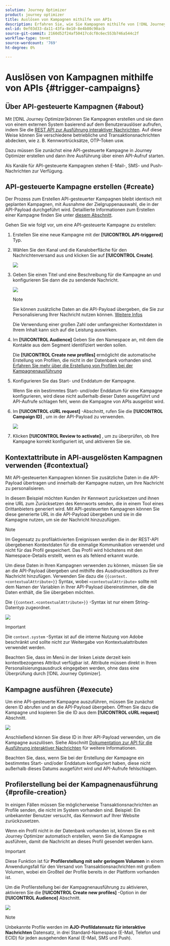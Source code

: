 ```yaml
---
solution: Journey Optimizer
product: journey optimizer
title: Auslösen von Kampagnen mithilfe von APIs
description: Erfahren Sie, wie Sie Kampagnen mithilfe von [!DNL Journey Optimizer] APIs
exl-id: 0ef03d33-da11-43fa-8e10-8e4b80c90acb
source-git-commit: 2160d52f24af50417cdcf8c6ec553b746a544c2f
workflow-type: tm+mt
source-wordcount: '769'
ht-degree: 0%

---
```


# Auslösen von Kampagnen mithilfe von APIs {#trigger-campaigns}

## Über API-gesteuerte Kampagnen {#about}

Mit [!DNL Journey Optimizer]können Sie Kampagnen erstellen und sie dann von einem externen System basierend auf dem Benutzerauslöser aufrufen, indem Sie die [REST API zur Ausführung interaktiver Nachrichten](https://developer.adobe.com/journey-optimizer-apis/references/messaging/#tag/execution). Auf diese Weise können Sie verschiedene betriebliche und Transaktionsnachrichten abdecken, wie z. B. Kennwortrücksätze, OTP-Token usw.

Dazu müssen Sie zunächst eine API-gesteuerte Kampagne in Journey Optimizer erstellen und dann ihre Ausführung über einen API-Aufruf starten.

Als Kanäle für API-gesteuerte Kampagnen stehen E-Mail-, SMS- und Push-Nachrichten zur Verfügung.

## API-gesteuerte Kampagne erstellen {#create}

Der Prozess zum Erstellen API-gesteuerter Kampagnen bleibt identisch mit geplanten Kampagnen, mit Ausnahme der Zielgruppenauswahl, die in der API-Payload durchgeführt wird. Detaillierte Informationen zum Erstellen einer Kampagne finden Sie unter [diesem Abschnitt](create-campaign.md).

Gehen Sie wie folgt vor, um eine API-gesteuerte Kampagne zu erstellen:

1. Erstellen Sie eine neue Kampagne mit der **[!UICONTROL API-triggered]** Typ.

1. Wählen Sie den Kanal und die Kanaloberfläche für den Nachrichtenversand aus und klicken Sie auf **[!UICONTROL Create]**.

   ![](assets/api-triggered-type.png)

1. Geben Sie einen Titel und eine Beschreibung für die Kampagne an und konfigurieren Sie dann die zu sendende Nachricht.

   ![](assets/api-triggered-properties.png)

   >[!NOTE]
   >
   >Sie können zusätzliche Daten an die API-Payload übergeben, die Sie zur Personalisierung Ihrer Nachricht nutzen können. [Weitere Infos](#contextual)
   >
   >Die Verwendung einer großen Zahl oder umfangreicher Kontextdaten in Ihrem Inhalt kann sich auf die Leistung auswirken.

1. Im **[!UICONTROL Audience]** Geben Sie den Namespace an, mit dem die Kontakte aus dem Segment identifiziert werden sollen.

   Die **[!UICONTROL Create new profiles]** ermöglicht die automatische Erstellung von Profilen, die nicht in der Datenbank vorhanden sind. [Erfahren Sie mehr über die Erstellung von Profilen bei der Kampagnenausführung](#profile-creation)

1. Konfigurieren Sie das Start- und Enddatum der Kampagne.

   Wenn Sie ein bestimmtes Start- und/oder Enddatum für eine Kampagne konfigurieren, wird diese nicht außerhalb dieser Daten ausgeführt und API-Aufrufe schlagen fehl, wenn die Kampagne von APIs ausgelöst wird.

1. Im **[!UICONTROL cURL request]** -Abschnitt, rufen Sie die **[!UICONTROL Campaign ID]** , um in der API-Payload zu verwenden.

   ![](assets/api-triggered-curl.png)

1. Klicken **[!UICONTROL Review to activate]** , um zu überprüfen, ob Ihre Kampagne korrekt konfiguriert ist, und aktivieren Sie sie.

## Kontextattribute in API-ausgelösten Kampagnen verwenden {#contextual}

Mit API-gesteuerten Kampagnen können Sie zusätzliche Daten in die API-Payload übertragen und innerhalb der Kampagne nutzen, um Ihre Nachricht zu personalisieren.

In diesem Beispiel möchten Kunden ihr Kennwort zurücksetzen und ihnen eine URL zum Zurücksetzen des Kennworts senden, die in einem Tool eines Drittanbieters generiert wird. Mit API-gesteuerten Kampagnen können Sie diese generierte URL in die API-Payload übergeben und sie in die Kampagne nutzen, um sie der Nachricht hinzuzufügen.

>[!NOTE]
>
>Im Gegensatz zu profilaktivierten Ereignissen werden die in der REST-API übergebenen Kontextdaten für die einmalige Kommunikation verwendet und nicht für das Profil gespeichert. Das Profil wird höchstens mit den Namespace-Details erstellt, wenn es als fehlend erkannt wurde.

Um diese Daten in Ihren Kampagnen verwenden zu können, müssen Sie sie an die API-Payload übergeben und mithilfe des Ausdruckseditors zu Ihrer Nachricht hinzufügen. Verwenden Sie dazu die `{{context.<contextualAttribute>}}` Syntax, wobei `<contextualAttribute>` sollte mit dem Namen der Variablen in Ihrer API-Payload übereinstimmen, die die Daten enthält, die Sie übergeben möchten.

Die `{{context.<contextualAttribute>}}` -Syntax ist nur einem String-Datentyp zugeordnet.

![](assets/api-triggered-context.png)

>[!IMPORTANT]
>
>Die `context.system` -Syntax ist auf die interne Nutzung von Adobe beschränkt und sollte nicht zur Weitergabe von Kontextualattributen verwendet werden.

Beachten Sie, dass im Menü in der linken Leiste derzeit kein kontextbezogenes Attribut verfügbar ist. Attribute müssen direkt in Ihren Personalisierungsausdruck eingegeben werden, ohne dass eine Überprüfung durch [!DNL Journey Optimizer].

## Kampagne ausführen {#execute}

Um eine API-gesteuerte Kampagne auszuführen, müssen Sie zunächst deren ID abrufen und an die API-Payload übergeben. Öffnen Sie dazu die Kampagne und kopieren Sie die ID aus dem **[!UICONTROL cURL request]** Abschnitt.

![](assets/api-triggered-id.png)

Anschließend können Sie diese ID in Ihrer API-Payload verwenden, um die Kampagne auszulösen. Siehe Abschnitt [Dokumentation zur API für die Ausführung interaktiver Nachrichten](https://developer.adobe.com/journey-optimizer-apis/references/messaging/#tag/execution) für weitere Informationen.

Beachten Sie, dass, wenn Sie bei der Erstellung der Kampagne ein bestimmtes Start- und/oder Enddatum konfiguriert haben, diese nicht außerhalb dieses Datums ausgeführt wird und API-Aufrufe fehlschlagen.

## Profilerstellung bei der Kampagnenausführung {#profile-creation}

In einigen Fällen müssen Sie möglicherweise Transaktionsnachrichten an Profile senden, die nicht im System vorhanden sind. Beispiel: Ein unbekannter Benutzer versucht, das Kennwort auf Ihrer Website zurückzusetzen.

Wenn ein Profil nicht in der Datenbank vorhanden ist, können Sie es mit Journey Optimizer automatisch erstellen, wenn Sie die Kampagne ausführen, damit die Nachricht an dieses Profil gesendet werden kann.

>[!IMPORTANT]
>
>Diese Funktion ist für **Profilerstellung mit sehr geringem Volumen** in einem Anwendungsfall für den Versand von Transaktionsnachrichten mit großem Volumen, wobei ein Großteil der Profile bereits in der Plattform vorhanden ist.

Um die Profilerstellung bei der Kampagnenausführung zu aktivieren, aktivieren Sie die **[!UICONTROL Create new profiles]** -Option in der **[!UICONTROL Audience]** Abschnitt.

![](assets/api-triggered-create-profile.png)

>[!NOTE]
>
>Unbekannte Profile werden im **AJO-Profildatensatz für interaktive Nachrichten** Datensatz, in drei Standard-Namespace (E-Mail, Telefon und ECID) für jeden ausgehenden Kanal (E-Mail, SMS und Push).
